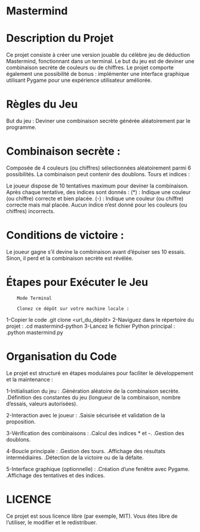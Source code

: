  # Mastermind 

 # Description du Projet
Ce projet consiste à créer une version jouable du célèbre jeu de déduction Mastermind, fonctionnant dans un terminal. Le but du jeu est de deviner une combinaison secrète de couleurs ou de chiffres. Le projet comporte également une possibilité de bonus : implémenter une interface graphique utilisant Pygame pour une expérience utilisateur améliorée.

   # Règles du Jeu
But du jeu : Deviner une combinaison secrète générée aléatoirement par le programme.

   # Combinaison secrète :

Composée de 4 couleurs (ou chiffres) sélectionnées aléatoirement parmi 6 possibilités.
La combinaison peut contenir des doublons.
Tours et indices :

Le joueur dispose de 10 tentatives maximum pour deviner la combinaison.
Après chaque tentative, des indices sont donnés :
    (*) : Indique une couleur (ou chiffre) correcte et bien placée.
    (-) : Indique une couleur (ou chiffre) correcte mais mal placée.
    Aucun indice n’est donné pour les couleurs (ou chiffres) incorrects.

 # Conditions de victoire :

Le joueur gagne s’il devine la combinaison avant d’épuiser ses 10 essais.
Sinon, il perd et la combinaison secrète est révélée.

#     Étapes pour Exécuter le Jeu
        Mode Terminal

        Clonez ce dépôt sur votre machine locale :
1-Copier le code
    .git clone <url_du_dépôt>
2-Naviguez dans le répertoire du projet :
    .cd mastermind-python
3-Lancez le fichier Python principal :
    .python mastermind.py

   # Organisation du Code

Le projet est structuré en étapes modulaires pour faciliter le développement et la maintenance :

1-Initialisation du jeu :
    .Génération aléatoire de la combinaison secrète.
    .Définition des constantes du jeu (longueur de la combinaison, nombre d’essais, valeurs autorisées).

2-Interaction avec le joueur :
    .Saisie sécurisée et validation de la proposition.

3-Vérification des combinaisons :
    .Calcul des indices * et -.
    .Gestion des doublons.

4-Boucle principale :
    .Gestion des tours.
    .Affichage des résultats intermédiaires.
    .Détection de la victoire ou de la défaite.

5-Interface graphique (optionnelle) :
    .Création d’une fenêtre avec Pygame.
    .Affichage des tentatives et des indices.

  #  LICENCE
Ce projet est sous licence libre (par exemple, MIT). Vous êtes libre de l’utiliser, le modifier et le redistribuer.
